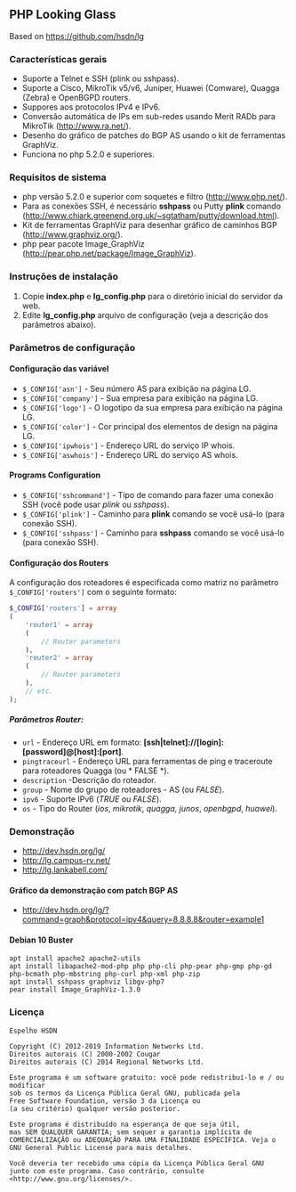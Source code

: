 ## PHP Looking Glass
Based on https://github.com/hsdn/lg

### Características gerais
- Suporte a Telnet e SSH (plink ou sshpass).
- Suporte a Cisco, MikroTik v5/v6, Juniper, Huawei (Comware), Quagga (Zebra) e OpenBGPD routers.
- Suppores aos protocolos IPv4 e IPv6.
- Conversão automática de IPs em sub-redes usando Merit RADb para MikroTik (http://www.ra.net/).
- Desenho do gráfico de patches do BGP AS usando o kit de ferramentas GraphViz.
- Funciona no php 5.2.0 e superiores.

### Requisitos de sistema
- php versão 5.2.0 e superior com soquetes e filtro (http://www.php.net/).
- Para as conexões SSH, é necessário **sshpass** ou Putty **plink** comando (http://www.chiark.greenend.org.uk/~sgtatham/putty/download.html).
- Kit de ferramentas GraphViz para desenhar gráfico de caminhos BGP (http://www.graphviz.org/).
- php pear pacote Image_GraphViz (http://pear.php.net/package/Image_GraphViz).

### Instruções de instalação
1. Copie **index.php** e **lg_config.php** para o diretório inicial do servidor da web.
3. Edite **lg_config.php** arquivo de configuração (veja a descrição dos parâmetros abaixo).

### Parâmetros de configuração
#### Configuração das variável 
- `$_CONFIG['asn']` - Seu número AS para exibição na página LG.
- `$_CONFIG['company']` - Sua empresa para exibição na página LG.
- `$_CONFIG['logo']` - O logotipo da sua empresa para exibição na página LG.
- `$_CONFIG['color']` - Cor principal dos elementos de design na página LG.
- `$_CONFIG['ipwhois']` - Endereço URL do serviço IP whois.
- `$_CONFIG['aswhois']` - Endereço URL do serviço AS whois.

#### Programs Configuration
- `$_CONFIG['sshcommand']` - Tipo de comando para fazer uma conexão SSH (você pode usar *plink* ou *sshpass*).
- `$_CONFIG['plink']` - Caminho para **plink** comando se você usá-lo (para conexão SSH).
- `$_CONFIG['sshpass']` - Caminho para **sshpass** comando se você usá-lo (para conexão SSH).

#### Configuração dos Routers
A configuração dos roteadores é especificada como matriz no parâmetro `$_CONFIG['routers']` com o seguinte formato:
```php
$_CONFIG['routers'] = array
(
    'router1' = array
    (
        // Router parameters
    ),
    'router2' = array
    (
        // Router parameters
    ),
    // etc.
);
```

##### Parâmetros Router:
- `url` - Endereço URL em formato: **[ssh|telnet]://[login]:[password]@[host]:[port]**.
- `pingtraceurl` - Endereço URL para ferramentas de ping e traceroute para roteadores Quagga (ou * FALSE *).
- `description` -Descrição do roteador.
- `group` - Nome do grupo de roteadores - AS (ou *FALSE*).
- `ipv6` - Suporte IPv6 (*TRUE* ou *FALSE*).
- `os` - Tipo do Router (*ios*, *mikrotik*, *quagga,* *junos*, *openbgpd*, *huawei*).

### Demonstração
- http://dev.hsdn.org/lg/
- http://lg.campus-rv.net/
- http://lg.lankabell.com/

#### Gráfico da demonstração com patch BGP AS
- http://dev.hsdn.org/lg/?command=graph&protocol=ipv4&query=8.8.8.8&router=example1

#### Debian 10 Buster 
    apt install apache2 apache2-utils 
    apt install libapache2-mod-php php php-cli php-pear php-gmp php-gd php-bcmath php-mbstring php-curl php-xml php-zip
    apt install sshpass graphviz libgv-php7
    pear install Image_GraphViz-1.3.0

### Licença
    Espelho HSDN

    Copyright (C) 2012-2019 Information Networks Ltd.
    Direitos autorais (C) 2000-2002 Cougar
    Direitos autorais (C) 2014 Regional Networks Ltd.

    Este programa é um software gratuito: você pode redistribuí-lo e / ou modificar
    sob os termos da Licença Pública Geral GNU, publicada pela
    Free Software Foundation, versão 3 da Licença ou
    (a seu critério) qualquer versão posterior.

    Este programa é distribuído na esperança de que seja útil,
    mas SEM QUALQUER GARANTIA; sem sequer a garantia implícita de
    COMERCIALIZAÇÃO ou ADEQUAÇÃO PARA UMA FINALIDADE ESPECÍFICA. Veja o
    GNU General Public License para mais detalhes.

    Você deveria ter recebido uma cópia da Licença Pública Geral GNU
    junto com este programa. Caso contrário, consulte <http://www.gnu.org/licenses/>.
